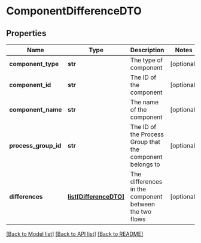 # ComponentDifferenceDTO

## Properties
Name | Type | Description | Notes
------------ | ------------- | ------------- | -------------
**component_type** | **str** | The type of component | [optional] 
**component_id** | **str** | The ID of the component | [optional] 
**component_name** | **str** | The name of the component | [optional] 
**process_group_id** | **str** | The ID of the Process Group that the component belongs to | [optional] 
**differences** | [**list[DifferenceDTO]**](DifferenceDTO.md) | The differences in the component between the two flows | [optional] 

[[Back to Model list]](../README.md#documentation-for-models) [[Back to API list]](../README.md#documentation-for-api-endpoints) [[Back to README]](../README.md)


